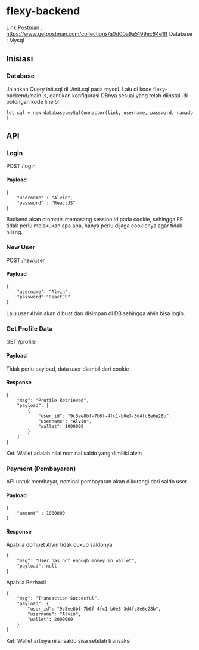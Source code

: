 # flexy-backend
Link Postman : https://www.getpostman.com/collections/a0d00a9a5199ec64e1ff
Database : Mysql 

## Inisiasi 
### Database
Jalankan Query init.sql di ./init.sql pada mysql. Lalu di kode flexy-backend/main.js, gantikan konfigurasi DBnya sesuai yang telah diinstal, di potongan kode line 5:
```
let sql = new database.mySqlConnector(link, username, password, namadb )
```

## API
### Login
POST /login
#### Payload
```
{
    "username" : "Alvin",
    "password" : "ReactJS"
}
```
Backend akan otomatis memasang session id pada cookie, sehingga FE tidak perlu melakukan apa apa, hanya perlu dijaga cookienya agar tidak hilang.

### New User
POST /newuser
#### Payload
```
{
    "username": "Alvin",
    "password":"ReactJS"
}
```
Lalu user Alvin akan dibuat dan disimpan di DB sehingga alvin bisa login.

### Get Profile Data
GET /profile
#### Payload
Tidak perlu payload, data user diambil dari cookie
#### Response 
```
{
    "msg": "Profile Retrieved",
    "payload": [
        {
            "user_id": "9c5ee8bf-7b6f-4fc1-b0e3-3d4fc8e6e28b",
            "username": "Alvin",
            "wallet": 1000000
        }
    ]
}
```
Ket: Wallet adalah nilai nominal saldo yang dimiliki alvin 

### Payment (Pembayaran)
API untuk membayar, nominal pembayaran akan dikurangi dari saldo user
#### Payload
```
{
    "amount" : 1000000
}
```

#### Response
Apabila dompet Alvin tidak cukup saldonya
```
{
    "msg": "User has not enough money in wallet",
    "payload": null
}
```
Apabila Berhasil
```
{
    "msg": "Transaction Succesful",
    "payload": {
        "user_id": "9c5ee8bf-7b6f-4fc1-b0e3-3d4fc8e6e28b",
        "username": "Alvin",
        "wallet": 2000000
    }
}
```
Ket: Wallet artinya nilai saldo sisa setelah transaksi

